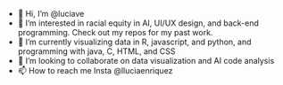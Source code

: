 - 👋 Hi, I’m @luciave
- 👀 I’m interested in racial equity in AI, UI/UX design, and back-end programming. Check out my repos for my past work.
- 🌱 I’m currently visualizing data in R, javascript, and python, and programming with java, C, HTML, and CSS
- 💞️ I’m looking to collaborate on data visualization and AI code analysis
- 📫 How to reach me Insta @lluciaenriquez

<!---
luciave/luciave is a ✨ special ✨ repository because its `README.md` (this file) appears on your GitHub profile.
You can click the Preview link to take a look at your changes.
--->
